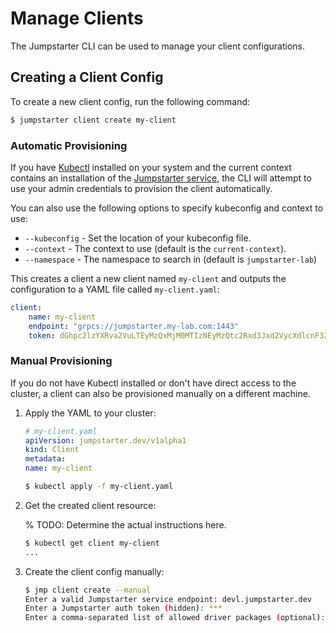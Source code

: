 # Manage Clients

The Jumpstarter CLI can be used to manage your client configurations.

## Creating a Client Config

To create a new client config, run the following command:

```bash
$ jumpstarter client create my-client
```

### Automatic Provisioning

If you have [Kubectl](https://www.downloadkubernetes.com/) installed on your
system and the current context contains an installation of the 
[Jumpstarter service](../introduction/service.md), the CLI will attempt to use
your admin credentials to provision the client automatically.

You can also use the following options to specify kubeconfig and context to use:

- `--kubeconfig` - Set the location of your kubeconfig file.
- `--context` - The context to use (default is the `current-context`).
- `--namespace` - The namespace to search in (default is `jumpstarter-lab`)

This creates a client a new client named `my-client` and outputs the configuration to a YAML
file called `my-client.yaml`:

```yaml
client:
    name: my-client
    endpoint: "grpcs://jumpstarter.my-lab.com:1443"
    token: dGhpc2lzYXRva2VuLTEyMzQxMjM0MTIzNEyMzQtc2Rxd3Jxd2VycXdlcnF3ZXJxd2VyLTEyMzQxMjM0MTIz
```


### Manual Provisioning

If you do not have Kubectl installed or don't have direct access to the cluster,
a client can also be provisioned manually on a different machine.

1. Apply the YAML to your cluster:

    ```yaml
    # my-client.yaml
    apiVersion: jumpstarter.dev/v1alpha1
    kind: Client
    metadata:
    name: my-client
    ```

    ```bash
    $ kubectl apply -f my-client.yaml
    ```

2. Get the created client resource:

    % TODO: Determine the actual instructions here.
    ```bash
    $ kubectl get client my-client
    ...
    ```

3. Create the client config manually:

    ```bash
    $ jmp client create --manual
    Enter a valid Jumpstarter service endpoint: devl.jumpstarter.dev
    Enter a Jumpstarter auth token (hidden): ***
    Enter a comma-separated list of allowed driver packages (optional):
    ```
